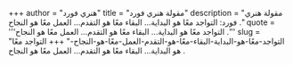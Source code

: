 +++
author = "هنري فورد"
title = "مقولة هنري فورد"
description = "مقولة هنري فورد: التواجد معًا هو البداية... البقاء معًا هو التقدم... العمل معًا هو النجاح ."
quote = '''التواجد معًا هو البداية... البقاء معًا هو التقدم... العمل معًا هو النجاح .''' 
slug = "التواجد-معًا-هو-البداية-البقاء-معًا-هو-التقدم-العمل-معًا-هو-النجاح-"
+++
التواجد معًا هو البداية... البقاء معًا هو التقدم... العمل معًا هو النجاح .
